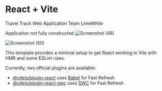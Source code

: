 # React + Vite
Travel Track Web Application Team LimeWhite

Applicaiton not fully constructed
![Screenshot (48)](https://github.com/mishrayash/hackout-moveout/assets/80852441/72ff623c-4385-4d8d-bec5-c311894a5060)

![Screenshot (50)](https://github.com/mishrayash/hackout-moveout/assets/80852441/5118917c-69aa-4e8c-b52c-4c212e7e9669)





This template provides a minimal setup to get React working in Vite with HMR and some ESLint rules.

Currently, two official plugins are available:

- [@vitejs/plugin-react](https://github.com/vitejs/vite-plugin-react/blob/main/packages/plugin-react/README.md) uses [Babel](https://babeljs.io/) for Fast Refresh
- [@vitejs/plugin-react-swc](https://github.com/vitejs/vite-plugin-react-swc) uses [SWC](https://swc.rs/) for Fast Refresh
